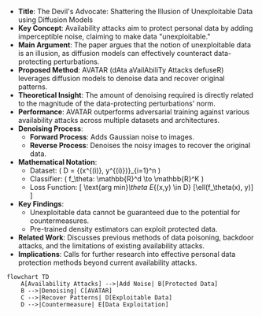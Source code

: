 - **Title**: The Devil's Advocate: Shattering the Illusion of Unexploitable Data using Diffusion Models
- **Key Concept**: Availability attacks aim to protect personal data by adding imperceptible noise, claiming to make data "unexploitable."
- **Main Argument**: The paper argues that the notion of unexploitable data is an illusion, as diffusion models can effectively counteract data-protecting perturbations.
- **Proposed Method**: AVATAR (dAta aVailAbiliTy Attacks defuseR) leverages diffusion models to denoise data and recover original patterns.
- **Theoretical Insight**: The amount of denoising required is directly related to the magnitude of the data-protecting perturbations' norm.
- **Performance**: AVATAR outperforms adversarial training against various availability attacks across multiple datasets and architectures.
- **Denoising Process**: 
  - **Forward Process**: Adds Gaussian noise to images.
  - **Reverse Process**: Denoises the noisy images to recover the original data.
- **Mathematical Notation**:
  - Dataset: \( D = \{(x^{(i)}, y^{(i)})\}_{i=1}^n \)
  - Classifier: \( f_\theta: \mathbb{R}^d \to \mathbb{R}^K \)
  - Loss Function: 
    \[
    \text{arg min}_\theta E_{(x,y) \in D} [\ell(f_\theta(x), y)]
    \]
- **Key Findings**:
  - Unexploitable data cannot be guaranteed due to the potential for countermeasures.
  - Pre-trained density estimators can exploit protected data.
- **Related Work**: Discusses previous methods of data poisoning, backdoor attacks, and the limitations of existing availability attacks.
- **Implications**: Calls for further research into effective personal data protection methods beyond current availability attacks.

```mermaid
flowchart TD
    A[Availability Attacks] -->|Add Noise| B[Protected Data]
    B -->|Denoising| C[AVATAR]
    C -->|Recover Patterns| D[Exploitable Data]
    D -->|Countermeasure| E[Data Exploitation]
```